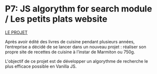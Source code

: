 # P7: JS algorythm for search module / Les petits plats website

[LE PROJET](https://github.com/Peanuts-83/ThomasRanque_7_11022022/tree/loop_algo)

Après avoir édité des livres de cuisine pendant plusieurs années, l’entreprise a décidé de se lancer dans un nouveau projet : réaliser son propre site de recettes de cuisine à l’instar de Marmiton ou 750g.

L'objectif de ce projet est de développer un algorythme de recherche le plus efficace possible en Vanilla JS.